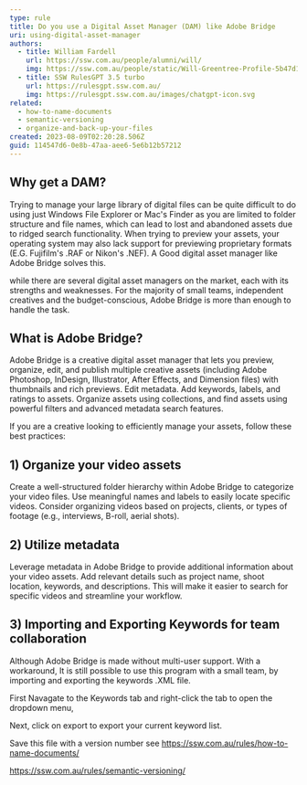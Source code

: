 ```yaml
---
type: rule
title: Do you use a Digital Asset Manager (DAM) like Adobe Bridge
uri: using-digital-asset-manager
authors:
  - title: William Fardell
    url: https://ssw.com.au/people/alumni/will/
    img: https://ssw.com.au/people/static/Will-Greentree-Profile-5b47d1b6e1f91074e10546d28020eb19.jpg
  - title: SSW RulesGPT 3.5 turbo
    url: https://rulesgpt.ssw.com.au/
    img: https://rulesgpt.ssw.com.au/images/chatgpt-icon.svg
related:
  - how-to-name-documents
  - semantic-versioning
  - organize-and-back-up-your-files
created: 2023-08-09T02:20:28.506Z
guid: 114547d6-0e8b-47aa-aee6-5e6b12b57212
---
```

## Why get a DAM?


Trying to manage your large library of digital files can be quite difficult to do using just Windows File Explorer or Mac's Finder as you are limited to folder structure and file names, which can lead to lost and abandoned assets due to ridged search functionality. When trying to preview your assets, your operating system may also lack support for previewing proprietary formats (E.G. Fujifilm's .RAF or Nikon's .NEF). A Good digital asset manager like Adobe Bridge solves this.


while there are several digital asset managers on the market, each with its strengths and weaknesses. For the majority of small teams, independent creatives and the budget-conscious, Adobe Bridge is more than enough to handle the task.


## What is Adobe Bridge?


Adobe Bridge is a creative digital asset manager that lets you preview, organize, edit, and publish multiple creative assets (including Adobe Photoshop, InDesign, Illustrator, After Effects, and Dimension files) with thumbnails and rich previews. Edit metadata. Add keywords, labels, and ratings to assets. Organize assets using collections, and find assets using powerful filters and advanced metadata search features.

If you are a creative looking to efficiently manage your assets, follow these best practices:


## 1) Organize your video assets
Create a well-structured folder hierarchy within Adobe Bridge to categorize your video files. Use meaningful names and labels to easily locate specific videos. Consider organizing videos based on projects, clients, or types of footage (e.g., interviews, B-roll, aerial shots).


## 2) Utilize metadata
Leverage metadata in Adobe Bridge to provide additional information about your video assets. Add relevant details such as project name, shoot location, keywords, and descriptions. This will make it easier to search for specific videos and streamline your workflow.

## 3) Importing and Exporting Keywords for team collaboration

Although Adobe Bridge is made without multi-user support. With a workaround, It is still possible to use this program with a small team, by importing and exporting the keywords .XML file.

First Navagate to the Keywords tab and right-click the tab to open the dropdown menu,

Next, click on export to export your current keyword list.

Save this file with a version number see
https://ssw.com.au/rules/how-to-name-documents/

https://ssw.com.au/rules/semantic-versioning/